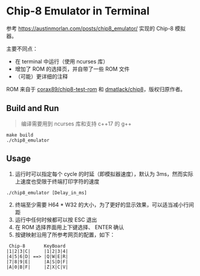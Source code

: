# Chip-8 Emulator in Terminal

参考 <https://austinmorlan.com/posts/chip8_emulator/> 实现的 Chip-8 模拟器。

主要不同点：

- 在 terminal 中运行（使用 ncurses 库）
- 增加了 ROM 的选择页，并自带了一些 ROM 文件
- （可能）更详细的注释

ROM 来自于 [corax89/chip8-test-rom](https://github.com/corax89/chip8-test-rom) 和 [dmatlack/chip8](https://github.com/dmatlack/chip8/tree/master/roms)，版权归原作者。

## Build and Run

> 编译需要用到 ncurses 库和支持 c++17 的 g++

```
make build
./chip8_emulator
```

## Usage

1. 运行时可以指定每个 cycle 的时延（即模拟器速度），默认为 3ms，然而实际上速度也受限于终端打印字符的速度

```
./chip8_emulator [Delay_in_ms]
```

2. 终端至少需要 H64 * W32 的大小，为了更好的显示效果，可以适当减小行间距
3. 运行中任何时候都可以按 ESC 退出
4. 在 ROM 选择界面用上下键选择、 ENTER 确认
5. 按键映射沿用了所参考网页的配置，如下：

```
 Chip-8       KeyBoard
|1|2|3|C|     |1|2|3|4|
|4|5|6|D| ==> |Q|W|E|R|
|7|8|9|E|     |A|S|D|F|
|A|0|B|F|     |Z|X|C|V|
```
